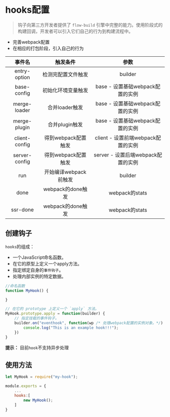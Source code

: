 # hooks配置

> 钩子向第三方开发者提供了 `flow-build` 引擎中完整的能力。使用阶段式的构建回调，开发者可以引入它们自己的行为到构建流程中。

- 完善webpack配置
- 在相应的打包阶段，引入自己的行为

事件名  | 触发条件 | 参数   
:-:|:-:|:-:
entry-option | 检测完配置文件触发 | builder
base-config  | 初始化环境变量触发 | base - 设置基础webpack配置的实例
merge-loader  | 合并loader触发 | base - 设置基础webpack配置的实例
merge-plugin  | 合并plugin触发 | base - 设置基础webpack配置的实例
client-config  | 得到webpack配置触发 | client - 设置前端webpack配置的实例
server-config  | 得到webpack配置触发 | server - 设置后端webpack配置的实例
run  | 开始编译webpack前触发 | builder
done  | webpack的done触发 | webpack的stats
ssr-done  | webpack的done触发 | webpack的stats


## 创建钩子

`hooks`的组成：

- 一个JavaScript命名函数。
- 在它的原型上定义一个apply方法。
- 指定绑定自身的`事件钩子`。
- 处理内部实例的特定数据。

```js
//命名函数
function MyHook() {

}

// 在它的 prototype 上定义一个 `apply` 方法。
MyHook.prototype.apply = function(builder) {
    // 指定挂载的事件钩子。
    builder.on("eventhook", function(wp /* 处理webpack配置的实例对象。*/) {
        console.log("This is an example hook!!!");
    })
}
```
**提示：** 目前`hook`不支持异步处理


## 使用方法

```js
let MyHook = require("my-hook");

module.exports = {
    ...
    hooks:[
        new MyHook();
    ]
}
```